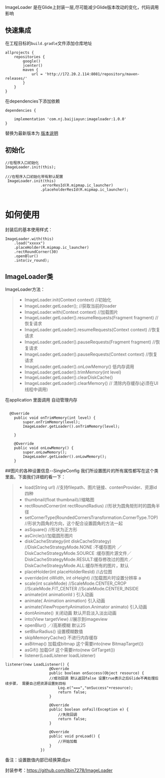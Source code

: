 ImageLoader  是在Glide上封装一层,尽可能减少Glide版本改动的变化，代码调用影响

## 快速集成
在工程目标的`build.gradle`文件添加仓库地址
```
allprojects {
    repositories {
        google()
        jcenter()
        maven {
            url = 'http://172.20.2.114:8081/repository/maven-releases/'
        }
    }
}

```
在dependencies下添加依赖
```
dependencies {
   
    implementation 'com.nj.baijiayun:imageloader:1.0.0'
}
```
替换为最新版本为 [版本说明](./changelog.md)



## 初始化

```
//在程序入口初始化
ImageLoader.init(this);

///在程序入口初始化带有默认配置
 ImageLoader.init(this)
                .errorResId(R.mipmap.ic_launcher)
                .placeholderResId(R.mipmap.ic_launcher);


```


如何使用
=============
封装后的基本使用样式：

```
ImageLoader.with(this)
	.load("xxxxx")
	.placeHolder(R.mipmap.ic_launcher)
	.rectRoundCorner(30)
	.openBlur()
	.into(iv_round);
```


## ImageLoader类
ImageLoader方法：
> - ImageLoader.init(Context context) //初始化
> - ImageLoader.getLoader(); //获取当前的loader
> - ImageLoader.with(Context context) //加载图片
> - ImageLoader.getLoader().resumeRequests(Fragment fragment) //恢复请求
> - ImageLoader.getLoader().resumeRequests(Context context) //恢复请求
> - ImageLoader.getLoader().pauseRequests(Fragment fragment) //恢复请求
> - ImageLoader.getLoader().pauseRequests(Context context) //恢复请求
> - ImageLoader.getLoader().onLowMemory() 低内存调用
> - ImageLoader.getLoader().trimMemory(int level) 
> - ImageLoader.getLoader().clearDiskCache()
> - ImageLoader.getLoader().clearMemory() // 清除内存缓存(必须在UI线程中调用)

在application 里面调用 自动管理内存
```
  
  @Override
    public void onTrimMemory(int level) {
        super.onTrimMemory(level);
        ImageLoader.getLoader().onTrimMemory(level);
       
    }

    @Override
    public void onLowMemory() {
        super.onLowMemory();
        ImageLoader.getLoader().onLowMemory();
    }

```




##图片的各种设置信息--SingleConfig
我们所设置图片的所有属性都写在这个类里面。下面我们详细的看一下：



> - load(String url) //支持filepath、图片链接、contenProvider、资源id四种
> - thumbnail(float thumbnail)//缩略图
> - rectRoundCorner(int rectRoundRadius) //形状为圆角矩形时的圆角半径
> - setCornerType(RoundedCornersTransformation.CornerType.TOP) //形状为圆角的方向，这个配合设置圆角的方法一起
> - asSquare() //形状为正方形
> - asCircle()//加载圆形图片
> - diskCacheStrategy(int diskCacheStrategy) //DiskCacheStrategyMode.NONE :不缓存图片 ／DiskCacheStrategyMode.SOURCE :缓存图片源文件／DiskCacheStrategyMode.RESULT:缓存修改过的图片／DiskCacheStrategyMode.ALL:缓存所有的图片，默认
> - placeHolder(int placeHolderResId) //占位图
> - override(int oWidth, int oHeight) //加载图片时设置分辨率 a
> - scale(int scaleMode)
//ScaleMode.CENTER_CROP
//ScaleMode.FIT_CENTER
//ScaleMode.CENTER_INSIDE
> - animate(int animationId ) 引入动画
 > - animate( Animation animation) 引入动画
 > - animate(ViewPropertyAnimation.Animator animato) 引入动画
> - dontAnimate() 关闭动画 默认开启淡入淡出动画
> - into(View targetView) //展示到imageview
> - openBlur() ／/高斯模糊 默认25
> - setBlurRadius() 设置模糊数值
> - skipMemoryCache() 不进行内存缓存
> - asBitmap() 加载成bitmap 这个需要into(new BitmapTarget())
> - asGif()  加载Gif 这个需要into(new GifTarget())
> - listener(LoadListener loadListener)

```
listener(new LoadListener() {
                    @Override
                    public boolean onSuccess(Object resource) {
                    //成功回调 默认返回false 设置true表示之后Glide不再处理后续步骤， 需要自己把资源设置到目标
                        Log.e("===","onSuccess"+resource);
                        return false;
                    }

                    @Override
                    public boolean onFail(Exception e) {
                        //失败回调
                        return false;
                    }

                    @Override
                    public void preLoad() {
                        //开始加载
                    }
                })
```


备注：设置数值内部已经换算成px



封装参考：https://github.com/libin7278/ImageLoader


